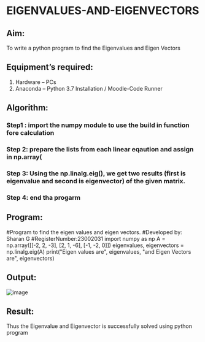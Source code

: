 # EIGENVALUES-AND-EIGENVECTORS
## Aim:
To write a python program to find the Eigenvalues and Eigen Vectors
## Equipment’s required:
1. 	Hardware – PCs
2. 	Anaconda – Python 3.7 Installation / Moodle-Code Runner
## Algorithm:
### Step1 : import the numpy module to use the build in function fore calculation
### Step 2: prepare the lists from each linear eqaution and assign in np.array(
### Step 3: Using the np.linalg.eig(),  we get two results (first is eigenvalue and second is eigenvector) of the given matrix.
### Step 4: end tha progarm

## Program:
#Program to find the eigen values and eigen vectors.
#Developed by: Sharan G
#RegisterNumber:23002031
import numpy as np
A = np.array([[-2, 2, -3], [2, 1, -6], [-1, -2, 0]])
eigenvalues, eigenvectors = np.linalg.eig(A)
print("Eigen values are", eigenvalues, "and Eigen Vectors are", eigenvectors)

## Output:
![image](https://github.com/Sharan1731/EIGENVALUES-AND-EIGENVECTORS/assets/144980172/de0b863d-5564-471b-8d22-0a544c13d247)

## Result:
Thus the Eigenvalue and Eigenvector is successfully solved using python program
